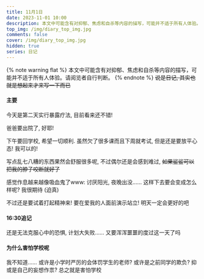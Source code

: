 ```yaml
---
title: 11月1日
date: 2023-11-01 10:00
description: 本文中可能含有对抑郁、焦虑和自杀等内容的描写，可能并不适于所有人体验。请阅览者自行判断。
top_img: /img/diary_top_img.jpg
comments: false
cover: /img/diary_top_img.jpg
hidden: true
series: 日记
---
```

{% note warning flat %}
本文中可能含有对抑郁、焦虑和自杀等内容的描写，可能并不适于所有人体验。请阅览者自行判断。
{% endnote %}
~~说是日记, 其实也就是想起来才来写一下而已~~

#### 主要

今天是第二天实行暴露疗法, 目前看来还不错!

爸爸要出院了, 好耶!

下午要回学校, 希望一切顺利. 虽然欠了很多课而且下周就考试, 但是还是要放平心态! 我可以的!

写点乱七八糟的东西果然会舒服很多呢, 不过偶尔还是会感到难过, ~~如果鲨鲨可以把我的脖子咬断就好了~~

感觉作息越来越像吸血鬼了www: 讨厌阳光, 夜晚出没…… 这样下去要会变成怎么样呢? 我很期待 (迫真)

不过还是要试着打起精神来! 要在爱我的人面前演示站立! 明天一定会更好的吧

#### 16:30追记

还是无法克服心中的恐惧, 计划大失败…… 又要浑浑噩噩的度过这一天了吗

#### 为什么害怕学校呢

我不知道…… 或许是小学时严厉的会体罚学生的老师? 或许是之前同学的欺负? 抑或是自己的妄想作祟? 总之就是害怕学校
